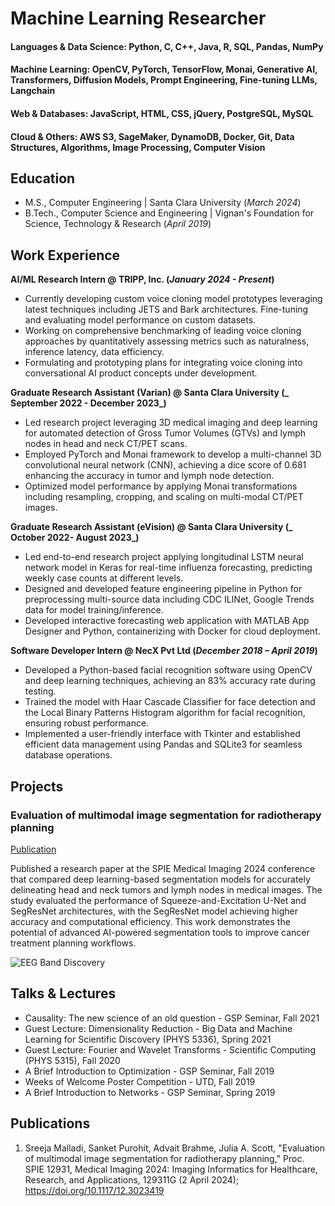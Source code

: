 # Machine Learning Researcher

#### Languages & Data Science: Python, C, C++, Java, R, SQL, Pandas, NumPy
#### Machine Learning: OpenCV, PyTorch, TensorFlow, Monai, Generative AI, Transformers, Diffusion Models, Prompt Engineering, Fine-tuning LLMs, Langchain
#### Web & Databases: JavaScript, HTML, CSS, jQuery, PostgreSQL, MySQL
#### Cloud & Others: AWS S3, SageMaker, DynamoDB, Docker, Git, Data Structures, Algorithms, Image Processing, Computer Vision

## Education
- M.S., Computer Engineering	| Santa Clara University (_March 2024_)	 			        		
- B.Tech., Computer Science and Engineering | Vignan's Foundation for Science, Technology & Research (_April 2019_)

## Work Experience
**AI/ML Research Intern @ TRIPP, Inc. (_January 2024 - Present_)**
- Currently developing custom voice cloning model prototypes leveraging latest techniques including JETS and Bark architectures. Fine-tuning and evaluating model performance on custom datasets.
- Working on comprehensive benchmarking of leading voice cloning approaches by quantitatively assessing metrics such as naturalness, inference latency, data efficiency.
- Formulating and prototyping plans for integrating voice cloning into conversational AI product concepts under development.

**Graduate Research Assistant (Varian)  @ Santa Clara University (_ September 2022 - December 2023_)**
- Led research project leveraging 3D medical imaging and deep learning for automated detection of Gross Tumor Volumes (GTVs) and lymph nodes in head and neck CT/PET scans.
- Employed PyTorch and Monai framework to develop a multi-channel 3D convolutional neural network (CNN), achieving a dice score of 0.681 enhancing the accuracy in tumor and lymph node detection.
- Optimized model performance by applying Monai transformations including resampling, cropping, and scaling on multi-modal CT/PET  images. 

**Graduate Research Assistant (eVision) @ Santa Clara University (_ October 2022- August 2023_)**
- Led end-to-end research project applying longitudinal LSTM neural network model in Keras for real-time influenza forecasting, predicting weekly case counts at different levels.
- Designed and developed feature engineering pipeline in Python for preprocessing multi-source data including CDC ILINet, Google Trends data for  model training/inference.
- Developed interactive forecasting web application with MATLAB App Designer and Python, containerizing with Docker for cloud deployment.

**Software Developer Intern  @ NecX Pvt Ltd (_December 2018 – April 2019_)**
- Developed a Python-based facial recognition software using OpenCV and deep learning techniques, achieving an 83% accuracy rate during testing.
- Trained the model with Haar Cascade Classifier for face detection and the Local Binary Patterns Histogram algorithm for facial recognition, ensuring robust performance.
- Implemented a user-friendly interface with Tkinter and established efficient data management using Pandas and SQLite3 for seamless database operations.

## Projects
### Evaluation of multimodal image segmentation for radiotherapy planning
[Publication]([https://doi.org/10.1117/12.3023419])

Published a research paper at the SPIE Medical Imaging 2024 conference that compared deep learning-based segmentation models for accurately delineating head and neck tumors and lymph nodes in medical images. The study evaluated the performance of Squeeze-and-Excitation U-Net and SegResNet architectures, with the SegResNet model achieving higher accuracy and computational efficiency. This work demonstrates the potential of advanced AI-powered segmentation tools to improve cancer treatment planning workflows.

![EEG Band Discovery](/assets/images/image.png)

## Talks & Lectures
- Causality: The new science of an old question - GSP Seminar, Fall 2021
- Guest Lecture: Dimensionality Reduction - Big Data and Machine Learning for Scientific Discovery (PHYS 5336), Spring 2021
- Guest Lecture: Fourier and Wavelet Transforms - Scientific Computing (PHYS 5315), Fall 2020
- A Brief Introduction to Optimization - GSP Seminar, Fall 2019
- Weeks of Welcome Poster Competition - UTD, Fall 2019
- A Brief Introduction to Networks - GSP Seminar, Spring 2019

## Publications
1. Sreeja Malladi, Sanket Purohit, Advait Brahme, Julia A. Scott, "Evaluation of multimodal image segmentation for radiotherapy planning," Proc. SPIE 12931, Medical Imaging 2024: Imaging Informatics for Healthcare, Research, and Applications, 129311G (2 April 2024); https://doi.org/10.1117/12.3023419
